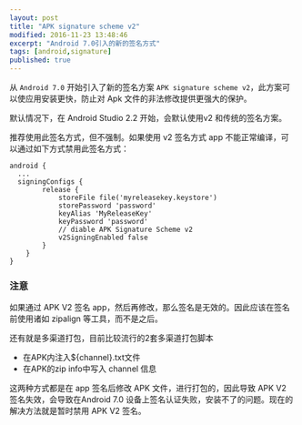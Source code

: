 ```yaml
---
layout: post
title: "APK signature scheme v2"
modified: 2016-11-23 13:48:46
excerpt: "Android 7.0引入的新的签名方式"
tags: [android,signature]
published: true
---
```


从 `Android 7.0` 开始引入了新的签名方案 `APK signature scheme v2`，此方案可以使应用安装更快，防止对 Apk 文件的非法修改提供更强大的保护。

默认情况下，在 Android Studio 2.2 开始，会默认使用v2 和传统的签名方案。

推荐使用此签名方式，但不强制。如果使用 v2 签名方式 app 不能正常编译，可以通过如下方式禁用此签名方式：

```
android { 
  ...     
  signingConfigs {
        release {
            storeFile file('myreleasekey.keystore')
            storePassword 'password'
            keyAlias 'MyReleaseKey'
            keyPassword 'password'
            // diable APK Signature Scheme v2
            v2SigningEnabled false
        }
    }
}

```

### 注意
如果通过 APK V2 签名 app，然后再修改，那么签名是无效的。因此应该在签名前使用诸如 zipalign 等工具，而不是之后。

还有就是多渠道打包，目前比较流行的2套多渠道打包脚本

- 在APK内注入${channel}.txt文件
- 在APK的zip info中写入 channel 信息

这两种方式都是在 app 签名后修改 APK 文件，进行打包的，因此导致 APK V2 签名失效，会导致在Android 7.0 设备上签名认证失败，安装不了的问题。现在的解决方法就是暂时禁用 APK V2 签名。